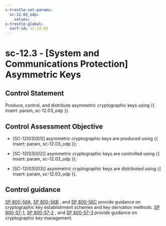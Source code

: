 ```yaml
---
x-trestle-set-params:
  sc-12.03_odp:
    values:
x-trestle-global:
  sort-id: sc-12.03
---
```


# sc-12.3 - \[System and Communications Protection\] Asymmetric Keys

## Control Statement

Produce, control, and distribute asymmetric cryptographic keys using {{ insert: param, sc-12.03_odp }}.

## Control Assessment Objective

- \[SC-12(03)[01]\] asymmetric cryptographic keys are produced using {{ insert: param, sc-12.03_odp }};

- \[SC-12(03)[02]\] asymmetric cryptographic keys are controlled using {{ insert: param, sc-12.03_odp }};

- \[SC-12(03)[03]\] asymmetric cryptographic keys are distributed using {{ insert: param, sc-12.03_odp }}.

## Control guidance

[SP 800-56A](#20957dbb-6a1e-40a2-b38a-66f67d33ac2e), [SP 800-56B](#0d083d8a-5cc6-46f1-8d79-3081d42bcb75) , and [SP 800-56C](#eef62b16-c796-4554-955c-505824135b8a) provide guidance on cryptographic key establishment schemes and key derivation methods. [SP 800-57-1](#110e26af-4765-49e1-8740-6750f83fcda1), [SP 800-57-2](#e7942589-e267-4a5a-a3d9-f39a7aae81f0) , and [SP 800-57-3](#8306620b-1920-4d73-8b21-12008528595f) provide guidance on cryptographic key management.
